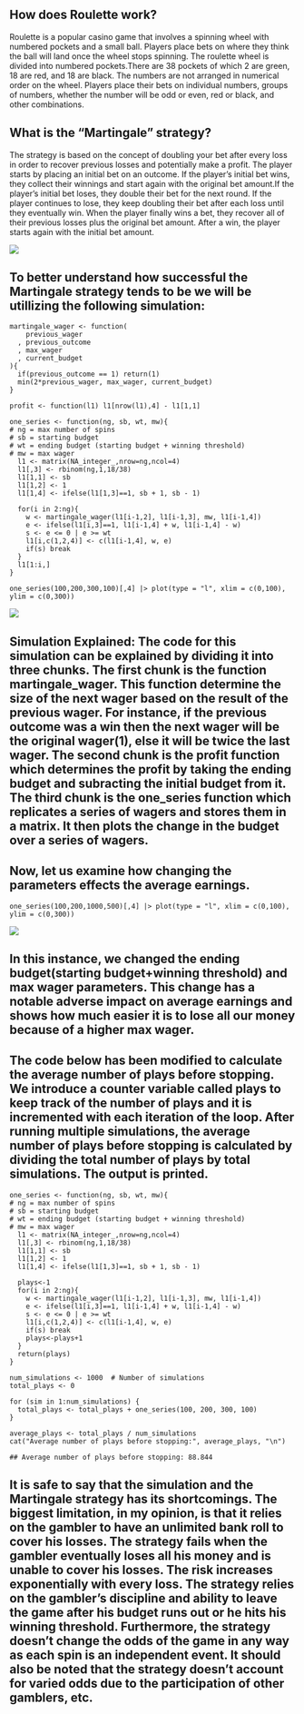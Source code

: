 ## How does Roulette work?

Roulette is a popular casino game that involves a spinning wheel with
numbered pockets and a small ball. Players place bets on where they
think the ball will land once the wheel stops spinning. The roulette
wheel is divided into numbered pockets.There are 38 pockets of which 2
are green, 18 are red, and 18 are black. The numbers are not arranged in
numerical order on the wheel. Players place their bets on individual
numbers, groups of numbers, whether the number will be odd or even, red
or black, and other combinations.

## What is the “Martingale” strategy?

The strategy is based on the concept of doubling your bet after every
loss in order to recover previous losses and potentially make a profit.
The player starts by placing an initial bet on an outcome. If the
player’s initial bet wins, they collect their winnings and start again
with the original bet amount.If the player’s initial bet loses, they
double their bet for the next round. If the player continues to lose,
they keep doubling their bet after each loss until they eventually win.
When the player finally wins a bet, they recover all of their previous
losses plus the original bet amount. After a win, the player starts
again with the initial bet amount.

![](/Users/makhdummouradshah/Desktop/Screenshot%202024-02-26%20at%209.09.57%20PM.png)

## To better understand how successful the Martingale strategy tends to be we will be utillizing the following simulation:

    martingale_wager <- function(
        previous_wager
      , previous_outcome
      , max_wager
      , current_budget
    ){
      if(previous_outcome == 1) return(1)
      min(2*previous_wager, max_wager, current_budget)
    }

    profit <- function(l1) l1[nrow(l1),4] - l1[1,1]

    one_series <- function(ng, sb, wt, mw){
    # ng = max number of spins
    # sb = starting budget
    # wt = ending budget (starting budget + winning threshold)
    # mw = max wager
      l1 <- matrix(NA_integer_,nrow=ng,ncol=4)
      l1[,3] <- rbinom(ng,1,18/38)
      l1[1,1] <- sb
      l1[1,2] <- 1
      l1[1,4] <- ifelse(l1[1,3]==1, sb + 1, sb - 1)

      for(i in 2:ng){
        w <- martingale_wager(l1[i-1,2], l1[i-1,3], mw, l1[i-1,4])
        e <- ifelse(l1[i,3]==1, l1[i-1,4] + w, l1[i-1,4] - w)
        s <- e <= 0 | e >= wt
        l1[i,c(1,2,4)] <- c(l1[i-1,4], w, e)
        if(s) break
      }
      l1[1:i,]
    }

    one_series(100,200,300,100)[,4] |> plot(type = "l", xlim = c(0,100), ylim = c(0,300))

![](Deliverable1_files/figure-markdown_strict/unnamed-chunk-1-1.png)

## Simulation Explained: The code for this simulation can be explained by dividing it into three chunks. The first chunk is the function martingale\_wager. This function determine the size of the next wager based on the result of the previous wager. For instance, if the previous outcome was a win then the next wager will be the original wager(1), else it will be twice the last wager. The second chunk is the profit function which determines the profit by taking the ending budget and subracting the initial budget from it. The third chunk is the one\_series function which replicates a series of wagers and stores them in a matrix. It then plots the change in the budget over a series of wagers.

## Now, let us examine how changing the parameters effects the average earnings.

    one_series(100,200,1000,500)[,4] |> plot(type = "l", xlim = c(0,100), ylim = c(0,300))

![](Deliverable1_files/figure-markdown_strict/unnamed-chunk-2-1.png)

## In this instance, we changed the ending budget(starting budget+winning threshold) and max wager parameters. This change has a notable adverse impact on average earnings and shows how much easier it is to lose all our money because of a higher max wager.

## The code below has been modified to calculate the average number of plays before stopping. We introduce a counter variable called plays to keep track of the number of plays and it is incremented with each iteration of the loop. After running multiple simulations, the average number of plays before stopping is calculated by dividing the total number of plays by total simulations. The output is printed.

    one_series <- function(ng, sb, wt, mw){
    # ng = max number of spins
    # sb = starting budget
    # wt = ending budget (starting budget + winning threshold)
    # mw = max wager
      l1 <- matrix(NA_integer_,nrow=ng,ncol=4)
      l1[,3] <- rbinom(ng,1,18/38)
      l1[1,1] <- sb
      l1[1,2] <- 1
      l1[1,4] <- ifelse(l1[1,3]==1, sb + 1, sb - 1)

      plays<-1
      for(i in 2:ng){
        w <- martingale_wager(l1[i-1,2], l1[i-1,3], mw, l1[i-1,4])
        e <- ifelse(l1[i,3]==1, l1[i-1,4] + w, l1[i-1,4] - w)
        s <- e <= 0 | e >= wt
        l1[i,c(1,2,4)] <- c(l1[i-1,4], w, e)
        if(s) break
        plays<-plays+1
      }
      return(plays)
    }

    num_simulations <- 1000  # Number of simulations
    total_plays <- 0

    for (sim in 1:num_simulations) {
      total_plays <- total_plays + one_series(100, 200, 300, 100)
    }

    average_plays <- total_plays / num_simulations
    cat("Average number of plays before stopping:", average_plays, "\n")

    ## Average number of plays before stopping: 88.844

## It is safe to say that the simulation and the Martingale strategy has its shortcomings. The biggest limitation, in my opinion, is that it relies on the gambler to have an unlimited bank roll to cover his losses. The strategy fails when the gambler eventually loses all his money and is unable to cover his losses. The risk increases exponentially with every loss. The strategy relies on the gambler’s discipline and ability to leave the game after his budget runs out or he hits his winning threshold. Furthermore, the strategy doesn’t change the odds of the game in any way as each spin is an independent event. It should also be noted that the strategy doesn’t account for varied odds due to the participation of other gamblers, etc.
